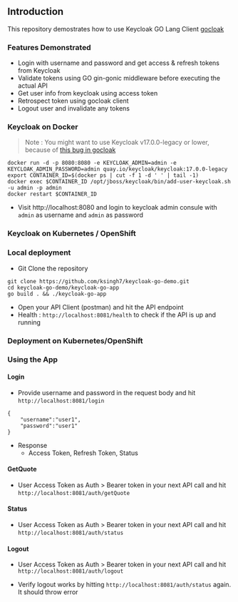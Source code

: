 ## Introduction
This repository demostrates how to use Keycloak GO Lang Client [gocloak](https://github.com/Nerzal/gocloak)

### Features Demonstrated
-  Login with username and password and get access & refresh tokens from Keycloak
-  Validate tokens using GO gin-gonic middleware before executing the actual API
-  Get user info from keycloak using access token
-  Retrospect token using gocloak client
-  Logout user and invalidate any tokens


### Keycloak on Docker

> Note : You might want to use Keycloak v17.0.0-legacy or lower, because of [this bug in gocloak](https://github.com/Nerzal/gocloak/issues/346) 

```
docker run -d -p 8080:8080 -e KEYCLOAK_ADMIN=admin -e KEYCLOAK_ADMIN_PASSWORD=admin quay.io/keycloak/keycloak:17.0.0-legacy
export CONTAINER_ID=$(docker ps | cut -f 1 -d ' ' | tail -1)
docker exec $CONTAINER_ID /opt/jboss/keycloak/bin/add-user-keycloak.sh -u admin -p admin
docker restart $CONTAINER_ID
```
- Visit http://localhost:8080 and login to keycloak admin consule with `admin` as username and `admin` as password

### Keycloak on Kubernetes / OpenShift

### Local deployment
- Git Clone the repository
```
git clone https://github.com/ksingh7/keycloak-go-demo.git
cd keycloak-go-demo/keycloak-go-app
go build . && ./keycloak-go-app
```
- Open your API Client (postman) and hit the API endpoint
- Health : `http://localhost:8081/health` to check if the API is up and running

### Deployment on Kubernetes/OpenShift
### Using the App

#### Login
- Provide username and password in the request body and hit `http://localhost:8081/login`
```
{
    "username":"user1",
    "password":"user1"
}
```
- Response
  - Access Token, Refresh Token, Status

#### GetQuote
- User Access Token as Auth > Bearer token in your next API call and hit `http://localhost:8081/auth/getQuote`

#### Status
- User Access Token as Auth > Bearer token in your next API call and hit `http://localhost:8081/auth/status`

#### Logout
- User Access Token as Auth > Bearer token in your next API call and hit `http://localhost:8081/auth/logout`

- Verify logout works by hitting `http://localhost:8081/auth/status` again. It should throw error